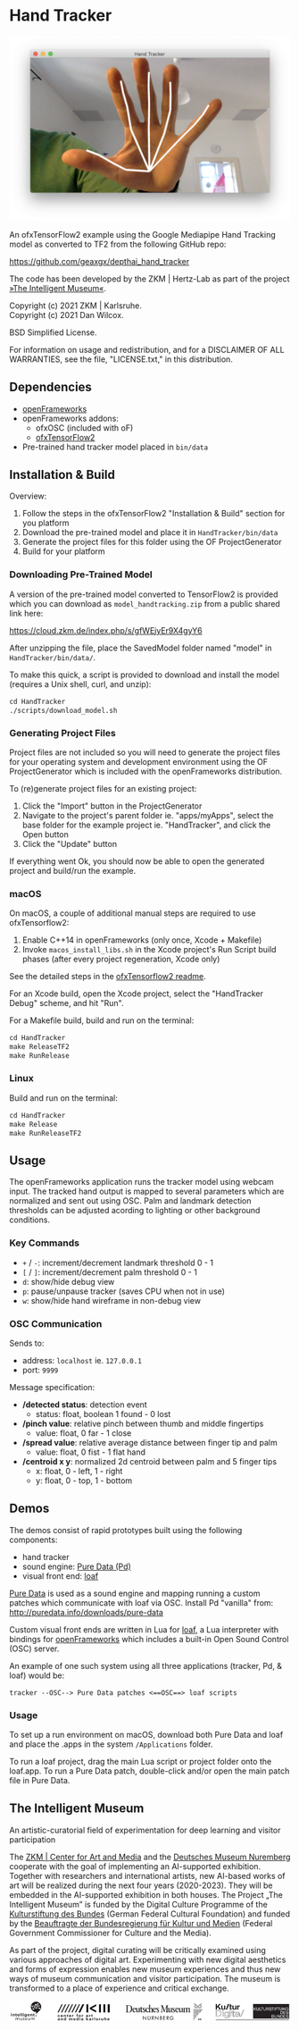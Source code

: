 Hand Tracker
============

![screenshot](media/screenshot.png)

An ofxTensorFlow2 example using the Google Mediapipe Hand Tracking model as converted to TF2 from the following GitHub repo:

https://github.com/geaxgx/depthai_hand_tracker

The code has been developed by the ZKM | Hertz-Lab as part of the project [»The Intelligent Museum«](https://hertz-gitlab.zkm.de/Hertz-Lab/Research/intelligent-museum/ofxTensorFlow2/-/tree/main#the-intelligent-museum).

Copyright (c) 2021 ZKM | Karlsruhe.  
Copyright (c) 2021 Dan Wilcox.  

BSD Simplified License.

For information on usage and redistribution, and for a DISCLAIMER OF ALL
WARRANTIES, see the file, "LICENSE.txt," in this distribution.

Dependencies
------------

* [openFrameworks](https://openframeworks.cc/download/)
* openFrameworks addons:
  - ofxOSC (included with oF)
  - [ofxTensorFlow2](https://github.com/zkmkarlsruhe/ofxTensorFlow2)
* Pre-trained hand tracker model placed in `bin/data`

Installation & Build
--------------------

Overview:

1. Follow the steps in the ofxTensorFlow2 "Installation & Build" section for you platform
2. Download the pre-trained model and place it in `HandTracker/bin/data`
3. Generate the project files for this folder using the OF ProjectGenerator
4. Build for your platform

### Downloading Pre-Trained Model

A version of the pre-trained model converted to TensorFlow2 is provided which you can download as `model_handtracking.zip` from a public shared link here:

https://cloud.zkm.de/index.php/s/gfWEjyEr9X4gyY6

After unzipping the file, place the SavedModel folder named "model" in `HandTracker/bin/data/`.

To make this quick, a script is provided to download and install the model (requires a Unix shell, curl, and unzip):

```shell
cd HandTracker
./scripts/download_model.sh
```

### Generating Project Files

Project files are not included so you will need to generate the project files for your operating system and development environment using the OF ProjectGenerator which is included with the openFrameworks distribution.

To (re)generate project files for an existing project:

1. Click the "Import" button in the ProjectGenerator
2. Navigate to the project's parent folder ie. "apps/myApps", select the base folder for the example project ie. "HandTracker", and click the Open button
3. Click the "Update" button

If everything went Ok, you should now be able to open the generated project and build/run the example.

### macOS

On macOS, a couple of additional manual steps are required to use ofxTensorflow2:

1. Enable C++14 in openFrameworks (only once, Xcode + Makefile)
2. Invoke `macos_install_libs.sh` in the Xcode project's Run Script build phases (after every project regeneration, Xcode only)

See the detailed steps in the [ofxTensorflow2 readme](https://github.com/zkmkarlsruhe/ofxTensorFlow2#macos).

For an Xcode build, open the Xcode project, select the "HandTracker Debug" scheme, and hit "Run".

For a Makefile build, build and run on the terminal:

```shell
cd HandTracker
make ReleaseTF2
make RunRelease
```
### Linux

Build and run on the terminal:

```shell
cd HandTracker
make Release
make RunReleaseTF2
```

Usage
-----

The openFrameworks application runs the tracker model using webcam input. The tracked hand output is mapped to several parameters which are normalized and sent out using OSC. Palm and landmark detection thresholds can be adjusted acording to lighting or other background conditions.

### Key Commands

* `+` / `-`: increment/decrement landmark threshold 0 - 1
* `[` / `]`: increment/decrement palm threshold 0 - 1
* `d`: show/hide debug view
* `p`: pause/unpause tracker (saves CPU when not in use)
* `w`: show/hide hand wireframe in non-debug view

### OSC Communication

Sends to:
* address: `localhost` ie. `127.0.0.1`
* port: `9999`

Message specification:

* **/detected status**: detection event
  - status: float, boolean 1 found - 0 lost
* **/pinch value**: relative pinch between thumb and middle fingertips
  - value: float, 0 far - 1 close
* **/spread value**: relative average distance between finger tip and palm
  - value: float, 0 fist - 1 flat hand
* **/centroid x y**: normalized 2d centroid between palm and 5 finger tips
  - x: float, 0 - left, 1 - right
  - y: float, 0 - top, 1 - bottom

Demos
-----

The demos consist of rapid prototypes built using the following components:

* hand tracker
* sound engine: [Pure Data (Pd)](http://pure-data.info/)
* visual front end: [loaf](http://danomatika.com/code/loaf)

[Pure Data](http://pure-data.info/) is used as a sound engine and mapping running a custom patches which communicate with loaf via OSC. Install Pd "vanilla" from: http://puredata.info/downloads/pure-data

Custom visual front ends are written in Lua for [loaf](http://danomatika.com/code/loaf), a Lua interpreter with bindings for [openFrameworks](http://openframeworks.cc/) which includes a built-in Open Sound Control (OSC) server.

An example of one such system using all three applications (tracker, Pd, & loaf) would be:

```
tracker --OSC--> Pure Data patches <==OSC==> loaf scripts
```

### Usage

To set up a run environment on macOS, download both Pure Data and loaf and place the .apps in the system `/Applications` folder.

To run a loaf project, drag the main Lua script or project folder onto the loaf.app. To run a Pure Data patch, double-click and/or open the main patch file in Pure Data.

The Intelligent Museum
----------------------

An artistic-curatorial field of experimentation for deep learning and visitor participation

The [ZKM | Center for Art and Media](https://zkm.de/en) and the [Deutsches Museum Nuremberg](https://www.deutsches-museum.de/en/nuernberg/information/) cooperate with the goal of implementing an AI-supported exhibition. Together with researchers and international artists, new AI-based works of art will be realized during the next four years (2020-2023).  They will be embedded in the AI-supported exhibition in both houses. The Project „The Intelligent Museum” is funded by the Digital Culture Programme of the [Kulturstiftung des Bundes](https://www.kulturstiftung-des-bundes.de/en) (German Federal Cultural Foundation) and funded by the [Beauftragte der Bundesregierung für Kultur und Medien](https://www.bundesregierung.de/breg-de/bundesregierung/staatsministerin-fuer-kultur-und-medien) (Federal Government Commissioner for Culture and the Media).

As part of the project, digital curating will be critically examined using various approaches of digital art. Experimenting with new digital aesthetics and forms of expression enables new museum experiences and thus new ways of museum communication and visitor participation. The museum is transformed to a place of experience and critical exchange.

![Logo](media/Logo_ZKM_DMN_KSB.png)
